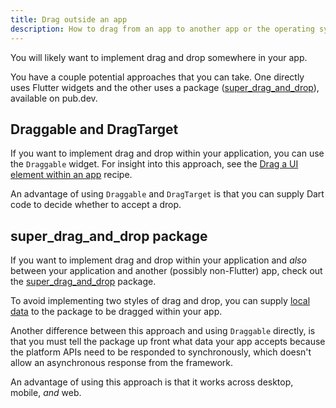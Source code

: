 ```yaml
---
title: Drag outside an app
description: How to drag from an app to another app or the operating system.
---
```


You will likely want to implement
drag and drop somewhere in your app.

You have a couple potential approaches
that you can take. One directly uses
Flutter widgets and the other uses a package
([super_drag_and_drop][]), available on pub.dev.

[super_drag_and_drop]: {{site.pub}}/packages/super_drag_and_drop

## Draggable and DragTarget

If you want to implement drag and drop within
your application, you can use the <code>Draggable</code>
widget. For insight into this approach, see
the [Drag a UI element within an app][] recipe.

An advantage of using <code>Draggable</code>
and <code>DragTarget</code> is that you can supply
Dart code to decide whether to accept a drop.

[Drag a UI element within an app]: {{site.url}}/cookbook/effects/drag-a-widget
[local data]: {{site.pub-api}}/super_drag_and_drop/latest/super_drag_and_drop/DragItem/localData.html

## super_drag_and_drop package

If you want to implement drag and drop within
your application and <i>also</i> between your
application and another (possibly non-Flutter) app,
check out the [super_drag_and_drop][] package.

To avoid implementing two styles of drag and drop,
you can supply [local data][] to the package to be
dragged within your app.

Another difference between this approach and
using <code>Draggable</code> directly,
is that you must tell the package up front
what data your app accepts because the platform
APIs need to be responded to synchronously,
which doesn't allow an asynchronous response
from the framework.

An advantage of using this approach is that it
works across desktop, mobile, <i>and</i> web.
